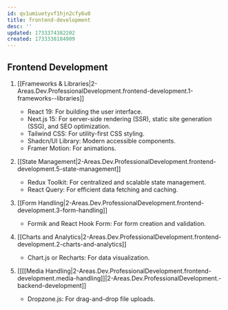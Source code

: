 ```yaml
---
id: qv1umiuetyvf1hjn2cfy6u0
title: frontend-development
desc: ''
updated: 1733374382202
created: 1733338184909
---
```


## Frontend Development

1. [[Frameworks & Libraries|2-Areas.Dev.ProfessionalDevelopment.frontend-development.1-frameworks--libraries]]
   - React 19: For building the user interface.
   - Next.js 15: For server-side rendering (SSR), static site generation (SSG), and SEO optimization.
   - Tailwind CSS: For utility-first CSS styling.
   - Shadcn/UI Library: Modern accessible components.
   - Framer Motion: For animations.

2. [[State Management|2-Areas.Dev.ProfessionalDevelopment.frontend-development.5-state-management]]
   - Redux Toolkit: For centralized and scalable state management.
   - React Query: For efficient data fetching and caching.

3. [[Form Handling|2-Areas.Dev.ProfessionalDevelopment.frontend-development.3-form-handling]]
   - Formik and React Hook Form: For form creation and validation.

4. [[Charts and Analytics|2-Areas.Dev.ProfessionalDevelopment.frontend-development.2-charts-and-analytics]]
   - Chart.js or Recharts: For data visualization.

5. [[[[Media Handling|2-Areas.Dev.ProfessionalDevelopment.frontend-development.media-handling]]|2-Areas.Dev.ProfessionalDevelopment.-backend-development]]
   - Dropzone.js: For drag-and-drop file uploads.